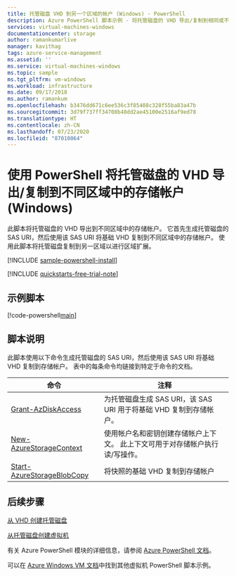 ```yaml
---
title: 托管磁盘 VHD 到另一个区域的帐户 (Windows) - PowerShell
description: Azure PowerShell 脚本示例 - 将托管磁盘的 VHD 导出/复制到相同或不同区域中的存储帐户
services: virtual-machines-windows
documentationcenter: storage
author: ramankumarlive
manager: kavithag
tags: azure-service-management
ms.assetid: ''
ms.service: virtual-machines-windows
ms.topic: sample
ms.tgt_pltfrm: vm-windows
ms.workload: infrastructure
ms.date: 09/17/2018
ms.author: ramankum
ms.openlocfilehash: b3476dd671c6ee536c3f85408c328f55ba83a47b
ms.sourcegitcommit: 3d79f737ff34708b48dd2ae45100e2516af9ed78
ms.translationtype: HT
ms.contentlocale: zh-CN
ms.lasthandoff: 07/23/2020
ms.locfileid: "87010064"
---
```

# <a name="exportcopy-the-vhd-of-a-managed-disk-to-a-storage-account-in-different-region-with-powershell-windows"></a>使用 PowerShell 将托管磁盘的 VHD 导出/复制到不同区域中的存储帐户 (Windows)

此脚本将托管磁盘的 VHD 导出到不同区域中的存储帐户。 它首先生成托管磁盘的 SAS URI，然后使用该 SAS URI 将基础 VHD 复制到不同区域中的存储帐户。 使用此脚本将托管磁盘复制到另一区域以进行区域扩展。  

[!INCLUDE [sample-powershell-install](../../../includes/sample-powershell-install.md)]

[!INCLUDE [quickstarts-free-trial-note](../../../includes/quickstarts-free-trial-note.md)]

 

## <a name="sample-script"></a>示例脚本

[!code-powershell[main](../../../powershell_scripts/virtual-machine/copy-managed-disks-vhd-to-storage-account/copy-managed-disks-vhd-to-storage-account.ps1 "Copy the VHD of a managed disk")]


## <a name="script-explanation"></a>脚本说明

此脚本使用以下命令生成托管磁盘的 SAS URI，然后使用该 SAS URI 将基础 VHD 复制到存储帐户。 表中的每条命令均链接到特定于命令的文档。

| 命令 | 注释 |
|---|---|
| [Grant-AzDiskAccess](/powershell/module/az.compute/grant-azdiskaccess) | 为托管磁盘生成 SAS URI，该 SAS URI 用于将基础 VHD 复制到存储帐户。 |
| [New-AzureStorageContext](/powershell/module/azure.storage/new-azurestoragecontext) | 使用帐户名和密钥创建存储帐户上下文。 此上下文可用于对存储帐户执行读/写操作。 |
| [Start-AzureStorageBlobCopy](/powershell/module/azure.storage/start-azurestorageblobcopy) | 将快照的基础 VHD 复制到存储帐户 |

## <a name="next-steps"></a>后续步骤

[从 VHD 创建托管磁盘](virtual-machines-windows-powershell-sample-create-managed-disk-from-vhd.md?toc=%2fpowershell%2fmodule%2ftoc.json)

[从托管磁盘创建虚拟机](./virtual-machines-windows-powershell-sample-create-vm-from-managed-os-disks.md?toc=%2fpowershell%2fmodule%2ftoc.json)

有关 Azure PowerShell 模块的详细信息，请参阅 [Azure PowerShell 文档](/powershell/azure/)。

可以在 [Azure Windows VM 文档](../windows/powershell-samples.md?toc=%2fazure%2fvirtual-machines%2fwindows%2ftoc.json)中找到其他虚拟机 PowerShell 脚本示例。
